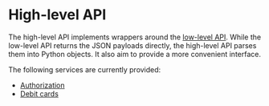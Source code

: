
# High-level API

The high-level API implements wrappers around the [low-level API](/lowlevel). While the low-level API returns the JSON payloads directly, the high-level API parses them into Python objects. It also aim to provide a more convenient interface.

The following services are currently provided:

* [Authorization](/highlevel/authorization)
* [Debit cards](/highlevel/debitcards)
